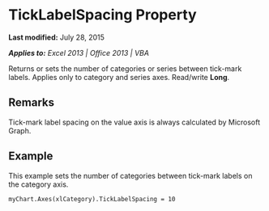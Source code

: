 
# TickLabelSpacing Property

 **Last modified:** July 28, 2015

 _**Applies to:** Excel 2013 | Office 2013 | VBA_

Returns or sets the number of categories or series between tick-mark labels. Applies only to category and series axes. Read/write  **Long**.


## Remarks

Tick-mark label spacing on the value axis is always calculated by Microsoft Graph.


## Example

This example sets the number of categories between tick-mark labels on the category axis.


```
myChart.Axes(xlCategory).TickLabelSpacing = 10
```

